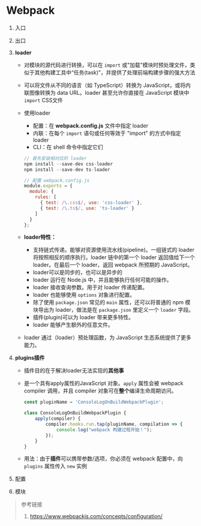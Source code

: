 # Webpack

1. 入口

2. 出口

3. **loader**

   - 对模块的源代码进行转换，可以在 `import` 或"加载"模块时预处理文件，类似于其他构建工具中“任务(task)”，并提供了处理前端构建步骤的强大方法

   - 可以将文件从不同的语言（如 TypeScript）转换为 JavaScript，或将内联图像转换为 data URL。loader 甚至允许你直接在 JavaScript 模块中 `import` CSS文件

   - 使用loader

     - 配置：在 **webpack.config.js** 文件中指定 loader
     - 内联：在每个 `import` 语句或任何等效于 "import" 的方式中指定 loader
     - CLI：在 shell 命令中指定它们

     ```javascript
     // 首先安装相对应的 loader
     npm install --save-dev css-loader
     npm install --save-dev ts-loader
     
     // 配置 webpack.config.js
     module.exports = {
       module: {
         rules: [
           { test: /\.css$/, use: 'css-loader' },
           { test: /\.ts$/, use: 'ts-loader' }
         ]
       }
     };
     ```

   - **loader特性：**

     - 支持链式传递。能够对资源使用流水线(pipeline)。一组链式的 loader 将按照相反的顺序执行。loader 链中的第一个 loader 返回值给下一个 loader。在最后一个 loader，返回 webpack 所预期的 JavaScript。
     - loader可以是同步的，也可以是异步的
     - loader 运行在 Node.js 中，并且能够执行任何可能的操作。
     - loader 接收查询参数。用于对 loader 传递配置。
     - loader 也能够使用 `options` 对象进行配置。
     - 除了使用 `package.json` 常见的 `main` 属性，还可以将普通的 npm 模块导出为 loader，做法是在 `package.json` 里定义一个 `loader` 字段。
     - 插件(plugin)可以为 loader 带来更多特性。
     - loader 能够产生额外的任意文件。

   - loader 通过（loader）预处理函数，为 JavaScript 生态系统提供了更多能力。

4. **plugins插件**

   - 插件目的在于解决loader无法实现的**其他事**

   - 是一个具有apply属性的JavaScript 对象。`apply` 属性会被 webpack compiler 调用，并且 compiler 对象可在**整个**编译生命周期访问。

     ```javascript
     const pluginName = 'ConsoleLogOnBuildWebpackPlugin';
     
     class ConsoleLogOnBuildWebpackPlugin {
         apply(compiler) {
             compiler.hooks.run.tap(pluginName, compilation => {
                 console.log("webpack 构建过程开始！");
             });
         }
     }
     ```

   - 用法：由于**插件**可以携带参数/选项，你必须在 webpack 配置中，向 `plugins` 属性传入 `new` 实例

5. 配置

6. 模块

> 参考链接
>
> 1. https://www.webpackjs.com/concepts/configuration/